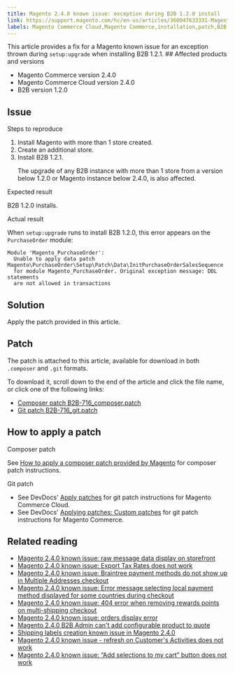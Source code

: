 ```yaml
---
title: Magento 2.4.0 known issue: exception during B2B 1.2.0 install
link: https://support.magento.com/hc/en-us/articles/360047633331-Magento-2-4-0-known-issue-exception-during-B2B-1-2-0-install
labels: Magento Commerce Cloud,Magento Commerce,installation,patch,B2B,exception,setup:upgrade,2.4.0
---
```


This article provides a fix for a Magento known issue for an exception thrown during `` setup:upgrade `` when installing B2B 1.2.1. ## Affected products and versions

* Magento Commerce version 2.4.0
* Magento Commerce Cloud version 2.4.0
* B2B version 1.2.0

## Issue

Steps to reproduce

1. Install Magento with more than 1 store created.
1. Create an additional store.
1. Install B2B 1.2.1. <p class="warning">The upgrade of any B2B instance with more than 1 store from a version below 1.2.0 or Magento instance below 2.4.0, is also affected.</p>

Expected result

B2B 1.2.0 installs.

Actual result 

When `` setup:upgrade `` runs to install B2B 1.2.0, this error appears on the `` PurchaseOrder `` module:

<pre><code class="language-php">Module 'Magento_PurchaseOrder':
  Unable to apply data patch Magento\PurchaseOrder\Setup\Patch\Data\InitPurchaseOrderSalesSequence
  for module Magento_PurchaseOrder. Original exception message: DDL statements
  are not allowed in transactions</code></pre>

## Solution

Apply the patch provided in this article.

## Patch

The patch is attached to this article, available for download in both `` .composer `` and `` .git `` formats.

To download it, scroll down to the end of the article and click the file name, or click one of the following links:

* [Composer patch B2B-716\_composer.patch](https://support.magento.com/hc/article_attachments/360064512792/B2B-716_composer.patch)
* [Git patch B2B-716\_git.patch](https://support.magento.com/hc/article_attachments/360064512772/B2B-716_git.patch)

## How to apply a patch

Composer patch

See [How to apply a composer patch provided by Magento](https://support.magento.com/hc/en-us/articles/360028367731) for composer patch instructions.

Git patch

* See DevDocs' [Apply patches](https://devdocs.magento.com/cloud/project/project-patch.html) for git patch instructions for Magento Commerce Cloud.
* See DevDocs' [Applying patches: Custom patches](https://devdocs.magento.com/guides/v2.4/comp-mgr/patching.html#custom-patches) for git patch instructions for Magento Commerce.

## Related reading

* [Magento 2.4.0 known issue: raw message data display on storefront](https://support.magento.com/hc/en-us/articles/360045804332)
* [Magento 2.4.0 known issue: Export Tax Rates does not work](https://support.magento.com/hc/en-us/articles/360045850032)
* [Magento 2.4.0 known issue: Braintree payment methods do not show up in Multiple Addresses checkout](https://support.magento.com/hc/en-us/articles/360046354992)
* [Magento 2.4.0 known issue: Error message selecting local payment method displayed for some countries during checkout](https://support.magento.com/hc/en-us/articles/360047139331-Magento-2-4-0-known-issue-Error-message-selecting-local-payment-method-displayed-for-some-countries-during-checkout)
* [Magento 2.4.0 known issue: 404 error when removing rewards points on multi-shipping checkout](https://support.magento.com/hc/en-us/articles/360046920131-Magento-2-4-0-known-issue-404-error-when-removing-rewards-points-on-multi-shipping-checkout)
* [Magento 2.4.0 known issue: orders display error](https://support.magento.com/hc/en-us/articles/360046802271-Magento-2-4-0-known-issue-orders-display-error)
* [Magento 2.4.0 B2B Admin can't add configurable product to quote](https://support.magento.com/hc/en-us/articles/360046801971-Magento-2-4-0-known-issue-B2B-Admin-cannot-add-a-configurable-product-to-a-quote)
* [Shipping labels creation known issue in Magento 2.4.0](https://support.magento.com/hc/en-us/articles/360046750171-Shipping-labels-creation-known-issue-in-Magento-2-4-0)
* [Magento 2.4.0 known issue - refresh on Customer's Activities does not work](https://support.magento.com/hc/en-us/articles/360046091332-Magento-2-4-0-known-issue-refresh-on-Customer-s-Activities-does-not-work)
* [Magento 2.4.0 known issue: “Add selections to my cart” button does not work](https://support.magento.com/hc/en-us/articles/360045838312-Magento-2-4-0-known-issue-Add-selections-to-my-cart-button-does-not-work)